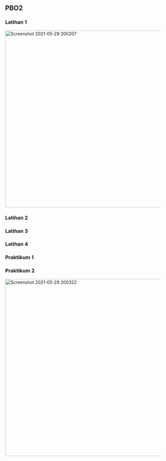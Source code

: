 ## PBO2
### Latihan 1
<img width="572" alt="Screenshot 2021-05-29 200207" src="https://user-images.githubusercontent.com/81208207/120085666-4b29e980-c104-11eb-9baa-9d88e29f5473.png">

### Latihan 2


### Latihan 3


### Latihan 4


### Praktikum 1


### Praktikum 2
<img width="572" alt="Screenshot 2021-05-29 200322" src="https://user-images.githubusercontent.com/81208207/120085542-40bb2000-c103-11eb-9c31-c943ae07cb00.png">
